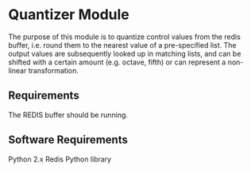 # Quantizer Module

The purpose of this module is to quantize control values from the redis buffer, i.e. round them to the nearest value of a pre-specified list. The output values are subsequently looked up in matching lists, and can be shifted with a certain amount (e.g. octave, fifth) or can represent a non-linear transformation.

## Requirements

The REDIS buffer should be running.

## Software Requirements

Python 2.x
Redis Python library
